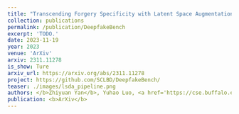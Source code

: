 ```yaml
---
title: "Transcending Forgery Specificity with Latent Space Augmentation for Generalizable Deepfake Detection"
collection: publications
permalink: /publication/DeepfakeBench
excerpt: 'TODO.'
date: 2023-11-19
year: 2023
venue: 'ArXiv'
arxiv: 2311.11278
is_show: Ture
arxiv_url: https://arxiv.org/abs/2311.11278
project: https://github.com/SCLBD/DeepfakeBench/
teaser: ./images/lsda_pipeline.png
authors: </b>Zhiyuan Yan</b>, Yuhao Luo, <a href='https://cse.buffalo.edu/~siweilyu/'>Siwei Lyu</a>, <a href='https://openreview.net/profile?id=~Qingshan_Liu1'>Qingshan Liu</a>, and <a href='https://sites.google.com/site/baoyuanwu2015/'>Baoyuan Wu 📮</a>
publication: <b>ArXiv</b>
---
```


<!-- [Download paper here](https://arxiv.org/pdf/2307.01426.pdf) -->
